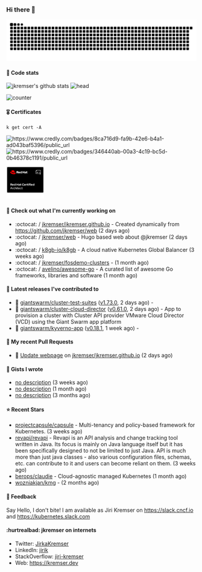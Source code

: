 ### Hi there 👋

<picture>
  <source media="(prefers-color-scheme: dark)" srcset="github-snake-dark.svg" />
  <source media="(prefers-color-scheme: light)" srcset="github-snake.svg" />
  <img alt="github-snake" src="github-snake.svg" />
</picture>

#### 📱 Code stats

![jkremser's github stats](https://github-readme-stats.vercel.app/api?username=jkremser&count_private=true&show_icons=true&hide_border=false&theme=tokyonight&title_color=5bcdec&bg_color=0d1117&border_radius=false) ![head](https://user-images.githubusercontent.com/535866/175570014-71166aaa-95f7-4a4f-869c-93a16481de4e.jpeg)



![counter](https://komarev.com/ghpvc/?username=jkremser&color=5bcdec&style=for-the-badge)

#### 🎖 Certificates
```
k get cert -A
```
<p align="left">
    <a style="text-decoration: none !important;" href="https://www.credly.com/badges/8ca716d9-fa9b-42e6-b4a1-ad043baf5396/public_url">
        <img src="https://training.linuxfoundation.org/wp-content/uploads/2022/11/CKA.png" alt="https://www.credly.com/badges/8ca716d9-fa9b-42e6-b4a1-ad043baf5396/public_url" width="110" height="110"/>
    </a>
    <a style="text-decoration: none !important;" href="https://www.credly.com/badges/346440ab-00a3-4c19-bc5d-0b46378c1191/public_url">
        <img src="https://training.linuxfoundation.org/wp-content/uploads/2022/11/CKS.png" alt="https://www.credly.com/badges/346440ab-00a3-4c19-bc5d-0b46378c1191/public_url" width="110" height="110"/>
    </a>
    <a style="text-decoration: none !important;" href="https://rhtapps.redhat.com/verify/?certId=120-194-022">
        <img src="./rhca.png" alt="https://rhtapps.redhat.com/verify/?certId=120-194-022" width="100" height="100"/>
    </a>
</p>

#### 👷 Check out what I'm currently working on

- :octocat: / [jkremser/jkremser.github.io](https://github.com/jkremser/jkremser.github.io) - Created dynamically from https://github.com/jkremser/web (2 days ago)
- :octocat: / [jkremser/web](https://github.com/jkremser/web) - Hugo based web about @jkremser (2 days ago)
- :octocat: / [k8gb-io/k8gb](https://github.com/k8gb-io/k8gb) - A cloud native Kubernetes Global Balancer (3 weeks ago)
- :octocat: / [jkremser/fosdemo-clusters](https://github.com/jkremser/fosdemo-clusters) -  (1 month ago)
- :octocat: / [avelino/awesome-go](https://github.com/avelino/awesome-go) - A curated list of awesome Go frameworks, libraries and software (1 month ago)

#### 🔭 Latest releases I've contributed to

- 🎉 [giantswarm/cluster-test-suites](https://github.com/giantswarm/cluster-test-suites) ([v1.73.0](https://github.com/giantswarm/cluster-test-suites/releases/tag/v1.73.0), 2 days ago) - 
- 🎉 [giantswarm/cluster-cloud-director](https://github.com/giantswarm/cluster-cloud-director) ([v0.61.0](https://github.com/giantswarm/cluster-cloud-director/releases/tag/v0.61.0), 2 days ago) - App to provision a cluster with Cluster API provider VMware Cloud Director (VCD) using the Giant Swarm app platform
- 🎉 [giantswarm/kyverno-app](https://github.com/giantswarm/kyverno-app) ([v0.18.1](https://github.com/giantswarm/kyverno-app/releases/tag/v0.18.1), 1 week ago) - 

#### 🔨 My recent Pull Requests

- 💪 [Update webpage](https://github.com/jkremser/jkremser.github.io/pull/13) on [jkremser/jkremser.github.io](https://github.com/jkremser/jkremser.github.io) (2 days ago)

#### 📓 Gists I wrote

- [no description](https://gist.github.com/795191744bdf3050e91b54a8e24d7c52) (3 weeks ago)
- [no description](https://gist.github.com/abee4e0ee17bac1713160c2b347aed61) (1 month ago)
- [no description](https://gist.github.com/767a53a8cbc4efaebb0423c66d5e3fdb) (3 months ago)

#### ⭐ Recent Stars

- [projectcapsule/capsule](https://github.com/projectcapsule/capsule) - Multi-tenancy and policy-based framework for Kubernetes. (3 weeks ago)
- [revapi/revapi](https://github.com/revapi/revapi) -   Revapi is an API analysis and change tracking tool written in Java.  Its focus is mainly on Java language itself but it has been specifically designed to not be limited to just Java. API is much more than just java classes - also various configuration files, schemas, etc. can contribute to it and users can become reliant on them. (3 weeks ago)
- [berops/claudie](https://github.com/berops/claudie) - Cloud-agnostic managed Kubernetes (1 month ago)
- [wozniakjan/kmg](https://github.com/wozniakjan/kmg) -  (2 months ago)

#### 💬 Feedback

Say Hello, I don't bite! I am available as Jiri Kremser on https://slack.cncf.io and https://kubernetes.slack.com


#### :hurtrealbad: jkremser on internets

- Twitter: <a href="https://twitter.com/JirkaKremser">JirkaKremser</a>
- LinkedIn: <a href="https://www.linkedin.com/in/jirik/">jirik</a>
- StackOverflow: <a href="https://stackoverflow.com/users/1594980/jiri-kremser">jiri-kremser</a>
- Web: https://kremser.dev